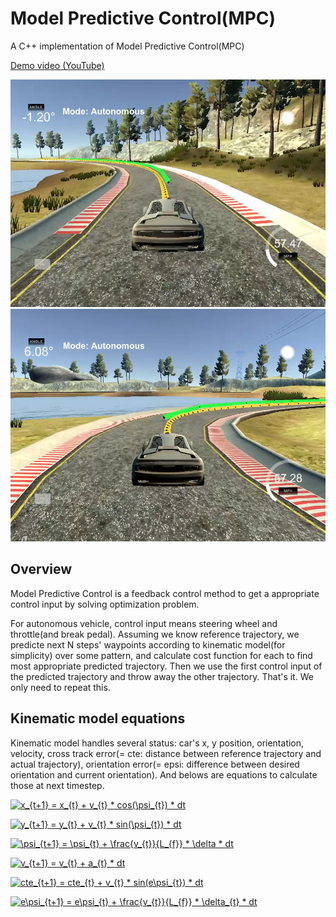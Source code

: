 # Model Predictive Control(MPC)

A C++ implementation of Model Predictive Control(MPC)

[Demo video (YouTube)](https://www.youtube.com/watch?v=5syxpdcEfLA)

![](./images/image1.png) 
![](./images/image2.png)

## Overview

Model Predictive Control is a feedback control method to get a appropriate control input by solving optimization problem.

For autonomous vehicle, control input means steering wheel and throttle(and break pedal). Assuming we know reference trajectory, we predicte next N steps' waypoints according to kinematic model(for simplicity) over some pattern, and calculate cost function for each to find most appropriate predicted trajectory. Then we use the first control input of the predicted trajectory and throw away the other trajectory. That's it. We only need to repeat this.

## Kinematic model equations

Kinematic model handles several status: car's x, y position, orientation, velocity, cross track error(= cte: distance between reference trajectory and actual trajectory), orientation error(= epsi: difference between desired orientation and current orientation). And belows are equations to calculate those at next timestep.

<a href="https://www.codecogs.com/eqnedit.php?latex=x_{t&plus;1}&space;=&space;x_{t}&space;&plus;&space;v_{t}&space;*&space;cos(\psi_{t})&space;*&space;dt" target="_blank"><img src="https://latex.codecogs.com/gif.latex?x_{t&plus;1}&space;=&space;x_{t}&space;&plus;&space;v_{t}&space;*&space;cos(\psi_{t})&space;*&space;dt" title="x_{t+1} = x_{t} + v_{t} * cos(\psi_{t}) * dt" /></a>

<a href="https://www.codecogs.com/eqnedit.php?latex=y_{t&plus;1}&space;=&space;y_{t}&space;&plus;&space;v_{t}&space;*&space;sin(\psi_{t})&space;*&space;dt" target="_blank"><img src="https://latex.codecogs.com/gif.latex?y_{t&plus;1}&space;=&space;y_{t}&space;&plus;&space;v_{t}&space;*&space;sin(\psi_{t})&space;*&space;dt" title="y_{t+1} = y_{t} + v_{t} * sin(\psi_{t}) * dt" /></a>

<a href="https://www.codecogs.com/eqnedit.php?latex=\psi_{t&plus;1}&space;=&space;\psi_{t}&space;&plus;&space;\frac{v_{t}}{L_{f}}&space;*&space;\delta&space;*&space;dt" target="_blank"><img src="https://latex.codecogs.com/gif.latex?\psi_{t&plus;1}&space;=&space;\psi_{t}&space;&plus;&space;\frac{v_{t}}{L_{f}}&space;*&space;\delta&space;*&space;dt" title="\psi_{t+1} = \psi_{t} + \frac{v_{t}}{L_{f}} * \delta * dt" /></a>

<a href="https://www.codecogs.com/eqnedit.php?latex=v_{t&plus;1}&space;=&space;v_{t}&space;&plus;&space;a_{t}&space;*&space;dt" target="_blank"><img src="https://latex.codecogs.com/gif.latex?v_{t&plus;1}&space;=&space;v_{t}&space;&plus;&space;a_{t}&space;*&space;dt" title="v_{t+1} = v_{t} + a_{t} * dt" /></a>

<a href="https://www.codecogs.com/eqnedit.php?latex=cte_{t&plus;1}&space;=&space;cte_{t}&space;&plus;&space;v_{t}&space;*&space;sin(e\psi_{t})&space;*&space;dt" target="_blank"><img src="https://latex.codecogs.com/gif.latex?cte_{t&plus;1}&space;=&space;cte_{t}&space;&plus;&space;v_{t}&space;*&space;sin(e\psi_{t})&space;*&space;dt" title="cte_{t+1} = cte_{t} + v_{t} * sin(e\psi_{t}) * dt" /></a>

<a href="https://www.codecogs.com/eqnedit.php?latex=e\psi_{t&plus;1}&space;=&space;e\psi_{t}&space;&plus;&space;\frac{v_{t}}{L_{f}}&space;*&space;\delta_{t}&space;*&space;dt" target="_blank"><img src="https://latex.codecogs.com/gif.latex?e\psi_{t&plus;1}&space;=&space;e\psi_{t}&space;&plus;&space;\frac{v_{t}}{L_{f}}&space;*&space;\delta_{t}&space;*&space;dt" title="e\psi_{t+1} = e\psi_{t} + \frac{v_{t}}{L_{f}} * \delta_{t} * dt" /></a>
